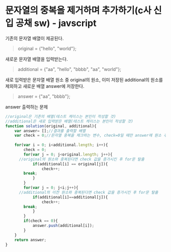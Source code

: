 # 문자열의 중복을 제거하며 추가하기(c사 신입 공채 sw) - javscript  
기존의 문자열 배열이 제공된다.  
>original = {"hello", "world"};

새로운 문자열 배열을 입력받는다.  
>additional = {"aa", "hello", "bbbb", "aa", "world"};  

새로 입력받은 문자열 배열 원소 중 original의 원소, 이미 저장된 additional의 원소를 제외하고 새로운 배열 answer에 저장한다.  
>answer = {"aa", "bbbb"};

answer 출력하는 문제

```javascript
//original은 기존의 배열(테스트 케이스는 본인이 작성할 것)
//additional은 새로 입력받은 배열(테스트 케이스는 본인이 작성할 것)
function solution(original, additional){
	var answer= [];//결과를 출력할 배열
	var check = 0;//문자열 중복을 체크하는 변수, check=0일 때만 answer에 원소 추가
  
	for(var i = 0; i<additional.length; i++){
		check = 0;
		for(var j = 0; j<original.length; j++){
      //original의 원소와 중복된다면 check 값을 증가시킨 후 for문 탈출
			if(additional[i] == original[j]){
				check++;
        break;
			}
		}
		for(var j = 0; j<i;j++){
      //additional의 이전 원소와 중복된다면 check 값을 증가시킨 후 for문 탈출
			if(additional[i]==additional[j]){
				check++;
        break;
			}
		}
		if(check == 0){
			answer.push(additional[i]);	
		}
	}
	return answer;
}

```
